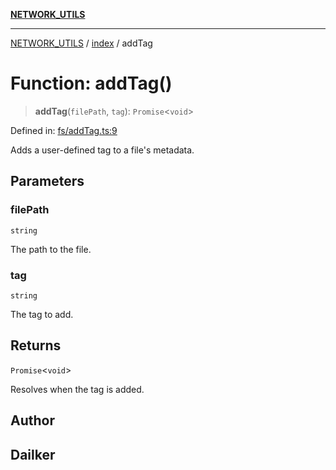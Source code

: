 [**NETWORK_UTILS**](../../README.md)

***

[NETWORK_UTILS](../../README.md) / [index](../README.md) / addTag

# Function: addTag()

> **addTag**(`filePath`, `tag`): `Promise`\<`void`\>

Defined in: [fs/addTag.ts:9](https://github.com/dailker/everyutil-js/blob/7799f3f003cb23f425be3f1c83c38483e2648188/src/fs/addTag.ts#L9)

Adds a user-defined tag to a file's metadata.

## Parameters

### filePath

`string`

The path to the file.

### tag

`string`

The tag to add.

## Returns

`Promise`\<`void`\>

Resolves when the tag is added.

## Author

## Dailker
